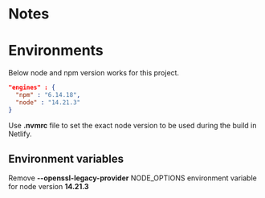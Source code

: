 # Notes

# Environments

Below node and npm version works for this project.

```json
"engines" : { 
  "npm" : "6.14.18",
  "node" : "14.21.3"
}
```

Use **.nvmrc** file to set the exact node version to be used during the build in Netlify.


## Environment variables

Remove **--openssl-legacy-provider** NODE_OPTIONS environment variable for node version **14.21.3**